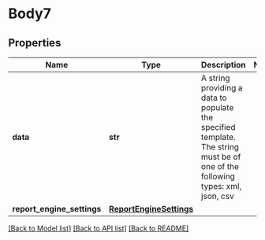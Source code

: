 # Body7

## Properties
Name | Type | Description | Notes
------------ | ------------- | ------------- | -------------
**data** | **str** | A string providing a data to populate the specified template. The string must be of one of the following types: xml, json, csv | 
**report_engine_settings** | [**ReportEngineSettings**](ReportEngineSettings.md) |  | 

[[Back to Model list]](../README.md#documentation-for-models) [[Back to API list]](../README.md#documentation-for-api-endpoints) [[Back to README]](../README.md)


